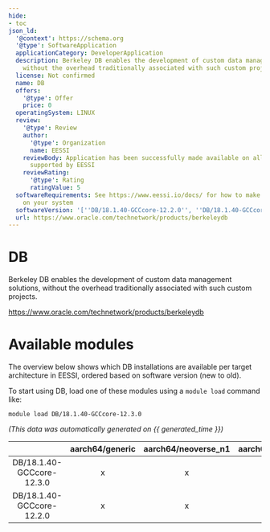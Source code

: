 ```yaml
---
hide:
- toc
json_ld:
  '@context': https://schema.org
  '@type': SoftwareApplication
  applicationCategory: DeveloperApplication
  description: Berkeley DB enables the development of custom data management solutions,
    without the overhead traditionally associated with such custom projects.
  license: Not confirmed
  name: DB
  offers:
    '@type': Offer
    price: 0
  operatingSystem: LINUX
  review:
    '@type': Review
    author:
      '@type': Organization
      name: EESSI
    reviewBody: Application has been successfully made available on all architectures
      supported by EESSI
    reviewRating:
      '@type': Rating
      ratingValue: 5
  softwareRequirements: See https://www.eessi.io/docs/ for how to make EESSI available
    on your system
  softwareVersion: '[''DB/18.1.40-GCCcore-12.2.0'', ''DB/18.1.40-GCCcore-12.3.0'']'
  url: https://www.oracle.com/technetwork/products/berkeleydb
---
```


DB
==


Berkeley DB enables the development of custom data management solutions, without the overhead traditionally associated with such custom projects.

https://www.oracle.com/technetwork/products/berkeleydb
# Available modules


The overview below shows which DB installations are available per target architecture in EESSI, ordered based on software version (new to old).

To start using DB, load one of these modules using a `module load` command like:

```shell
module load DB/18.1.40-GCCcore-12.3.0
```

*(This data was automatically generated on {{ generated_time }})*  

| |aarch64/generic|aarch64/neoverse_n1|aarch64/neoverse_v1|x86_64/generic|x86_64/amd/zen2|x86_64/amd/zen3|x86_64/amd/zen4|x86_64/intel/haswell|x86_64/intel/sapphirerapids|x86_64/intel/skylake_avx512|aarch64/nvidia/grace|
| :---: | :---: | :---: | :---: | :---: | :---: | :---: | :---: | :---: | :---: | :---: | :---: |
|DB/18.1.40-GCCcore-12.3.0|x|x|x|x|x|x|x|x|x|x|x|
|DB/18.1.40-GCCcore-12.2.0|x|x|x|x|x|x|x|x|x|x|x|
